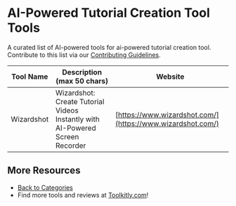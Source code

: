 # AI-Powered Tutorial Creation Tool Tools

A curated list of AI-powered tools for ai-powered tutorial creation tool. Contribute to this list via our [Contributing Guidelines](../CONTRIBUTING.md).

| Tool Name | Description (max 50 chars) | Website |
|-----------|----------------------------|---------|
| Wizardshot | Wizardshot: Create Tutorial Videos Instantly with AI-Powered Screen Recorder | [https://www.wizardshot.com/](https://www.wizardshot.com/) |

## More Resources
- [Back to Categories](https://github.com/ToolkitlyAI/awesome-ai-tools/blob/master/README.md)
- Find more tools and reviews at [Toolkitly.com](https://toolkitly.com)!

